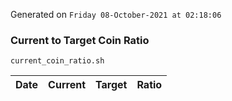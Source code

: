 Generated on `Friday 08-October-2021 at 02:18:06`

### Current to Target Coin Ratio
`current_coin_ratio.sh`

Date|Current|Target|Ratio
---|---|---|---
